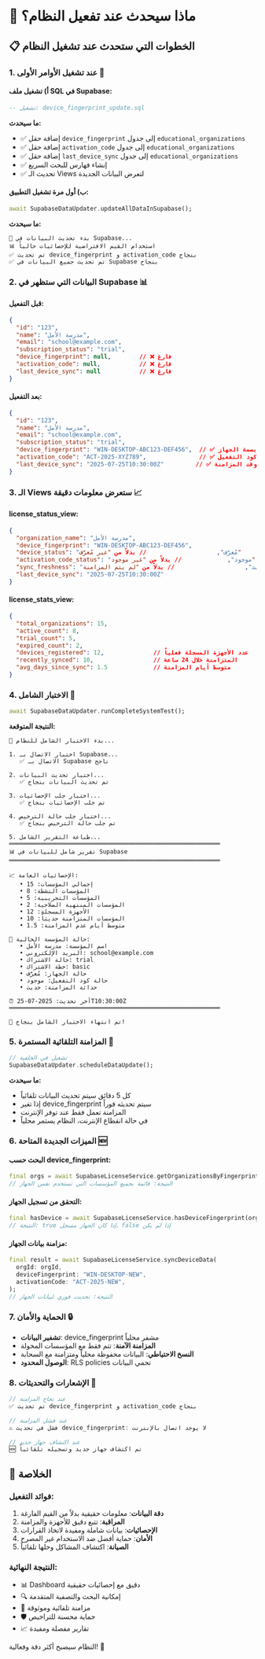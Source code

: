 # 🚀 ماذا سيحدث عند تفعيل النظام؟

## 📋 الخطوات التي ستحدث عند تشغيل النظام

### 1. عند تشغيل الأوامر الأولى 🔄

#### أ) تشغيل ملف SQL في Supabase:
```sql
-- تشغيل: device_fingerprint_update.sql
```

**ما سيحدث:**
- ✅ إضافة حقل `device_fingerprint` إلى جدول `educational_organizations`
- ✅ إضافة حقل `activation_code` إلى جدول `educational_organizations`  
- ✅ إضافة حقل `last_device_sync` إلى جدول `educational_organizations`
- ✅ إنشاء فهارس للبحث السريع
- ✅ تحديث الـ Views لتعرض البيانات الجديدة

#### ب) أول مرة تشغيل التطبيق:
```dart
await SupabaseDataUpdater.updateAllDataInSupabase();
```

**ما سيحدث:**
```
🔄 بدء تحديث البيانات في Supabase...
📊 استخدام القيم الافتراضية للإحصائيات حالياً
✅ تم تحديث device_fingerprint و activation_code بنجاح
✅ تم تحديث جميع البيانات في Supabase بنجاح
```

### 2. البيانات التي ستظهر في Supabase 📊

#### قبل التفعيل:
```json
{
  "id": "123",
  "name": "مدرسة الأمل",
  "email": "school@example.com",
  "subscription_status": "trial",
  "device_fingerprint": null,        // ❌ فارغ
  "activation_code": null,           // ❌ فارغ
  "last_device_sync": null           // ❌ فارغ
}
```

#### بعد التفعيل:
```json
{
  "id": "123", 
  "name": "مدرسة الأمل",
  "email": "school@example.com",
  "subscription_status": "trial",
  "device_fingerprint": "WIN-DESKTOP-ABC123-DEF456",  // ✅ بصمة الجهاز
  "activation_code": "ACT-2025-XYZ789",               // ✅ كود التفعيل
  "last_device_sync": "2025-07-25T10:30:00Z"         // ✅ وقت المزامنة
}
```

### 3. الـ Views ستعرض معلومات دقيقة 📈

#### license_status_view:
```json
{
  "organization_name": "مدرسة الأمل",
  "device_fingerprint": "WIN-DESKTOP-ABC123-DEF456",
  "device_status": "مُعرَّف",                    // بدلاً من "غير مُعرَّف"
  "activation_code_status": "موجود",             // بدلاً من "غير موجود"
  "sync_freshness": "حديث",                    // بدلاً من "لم يتم المزامنة"
  "last_device_sync": "2025-07-25T10:30:00Z"
}
```

#### license_stats_view:
```json
{
  "total_organizations": 15,
  "active_count": 8,
  "trial_count": 5,
  "expired_count": 2,
  "devices_registered": 12,              // عدد الأجهزة المسجلة فعلياً
  "recently_synced": 10,                 // المتزامنة خلال 24 ساعة
  "avg_days_since_sync": 1.5             // متوسط أيام المزامنة
}
```

### 4. الاختبار الشامل 🧪

```dart
await SupabaseDataUpdater.runCompleteSystemTest();
```

**النتيجة المتوقعة:**
```
🧪 بدء الاختبار الشامل للنظام...

1. اختبار الاتصال بـ Supabase...
   ✅ الاتصال بـ Supabase ناجح

2. اختبار تحديث البيانات...
   ✅ تم تحديث البيانات بنجاح

3. اختبار جلب الإحصائيات...
   ✅ تم جلب الإحصائيات بنجاح

4. اختبار جلب حالة الترخيص...
   ✅ تم جلب حالة الترخيص بنجاح

5. طباعة التقرير الشامل...
════════════════════════════════════════════════════════════
📊 تقرير شامل للبيانات في Supabase
════════════════════════════════════════════════════════════

📈 الإحصائيات العامة:
   • إجمالي المؤسسات: 15
   • المؤسسات النشطة: 8
   • المؤسسات التجريبية: 5
   • المؤسسات المنتهية الصلاحية: 2
   • الأجهزة المسجلة: 12
   • المؤسسات المتزامنة حديثاً: 10
   • متوسط أيام عدم المزامنة: 1.5

🏢 حالة المؤسسة الحالية:
   • اسم المؤسسة: مدرسة الأمل
   • البريد الإلكتروني: school@example.com
   • حالة الاشتراك: trial
   • خطة الاشتراك: basic
   • حالة الجهاز: مُعرَّف
   • حالة كود التفعيل: موجود
   • حداثة المزامنة: حديث

⏰ آخر تحديث: 2025-07-25T10:30:00Z
════════════════════════════════════════════════════════════

🎉 تم انتهاء الاختبار الشامل بنجاح!
```

### 5. المزامنة التلقائية المستمرة 🔄

```dart
// تشغيل في الخلفية
SupabaseDataUpdater.scheduleDataUpdate();
```

**ما سيحدث:**
- كل 5 دقائق سيتم تحديث البيانات تلقائياً
- إذا تغير device_fingerprint سيتم تحديثه فوراً
- المزامنة تعمل فقط عند توفر الإنترنت
- في حالة انقطاع الإنترنت، النظام يستمر محلياً

### 6. الميزات الجديدة المتاحة 🆕

#### البحث حسب device_fingerprint:
```dart
final orgs = await SupabaseLicenseService.getOrganizationsByFingerprint("WIN-DESKTOP-ABC123");
// النتيجة: قائمة بجميع المؤسسات التي تستخدم نفس الجهاز
```

#### التحقق من تسجيل الجهاز:
```dart
final hasDevice = await SupabaseLicenseService.hasDeviceFingerprint(orgId);
// النتيجة: true إذا كان الجهاز مسجل، false إذا لم يكن
```

#### مزامنة بيانات الجهاز:
```dart
final result = await SupabaseLicenseService.syncDeviceData(
  orgId: orgId,
  deviceFingerprint: "WIN-DESKTOP-NEW",
  activationCode: "ACT-2025-NEW",
);
// النتيجة: تحديث فوري لبيانات الجهاز
```

### 7. الحماية والأمان 🔒

- **تشفير البيانات**: device_fingerprint مشفر محلياً
- **المزامنة الآمنة**: تتم فقط مع المؤسسات المخولة
- **النسخ الاحتياطي**: البيانات محفوظة محلياً ومتزامنة مع السحابة
- **الوصول المحدود**: RLS policies تحمي البيانات

### 8. الإشعارات والتحديثات 📱

```dart
// عند نجاح المزامنة
✅ تم تحديث device_fingerprint و activation_code بنجاح

// عند فشل المزامنة  
⚠️ فشل في تحديث device_fingerprint: لا يوجد اتصال بالإنترنت

// عند اكتشاف جهاز جديد
🆕 تم اكتشاف جهاز جديد وتسجيله تلقائياً
```

## 🎯 الخلاصة

### فوائد التفعيل:
1. **دقة البيانات**: معلومات حقيقية بدلاً من القيم الفارغة
2. **المراقبة**: تتبع دقيق للأجهزة والمزامنة
3. **الإحصائيات**: بيانات شاملة ومفيدة لاتخاذ القرارات
4. **الأمان**: حماية أفضل ضد الاستخدام غير المصرح
5. **الصيانة**: اكتشاف المشاكل وحلها تلقائياً

### النتيجة النهائية:
- 📊 Dashboard دقيق مع إحصائيات حقيقية
- 🔍 إمكانية البحث والتصفية المتقدمة
- 🔄 مزامنة تلقائية وموثوقة
- 🛡️ حماية محسنة للتراخيص
- 📈 تقارير مفصلة ومفيدة

النظام سيصبح أكثر دقة وفعالية! 🚀
